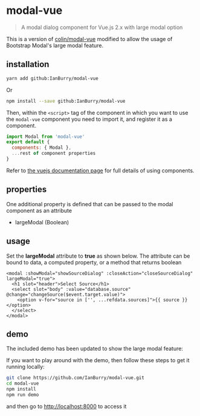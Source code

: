 # modal-vue

> A modal dialog component for Vue.js 2.x with large modal option

This is a version of [colin/modal-vue](https://github.com/colinf/modal-vue) modified to allow the usage of Bootstrap Modal's large modal feature.


## installation

```bash
yarn add github:IanBurry/modal-vue
```
Or

```bash
npm install --save github:IanBurry/modal-vue
```

Then, within the `<script>` tag of the component in which you want to use the `modal-vue` component you need to import it, and register it as a component.

```js
import Modal from 'modal-vue'
export default {
  components: { Modal },
  ...rest of component properties
}
```

Refer to [the vuejs documentation page](https://vuejs.org/v2/guide/components.html) for full details of using components.

## properties

One additional property is defined that can be passed to the modal component as an attribute

- largeModal (Boolean)


## usage

Set the **largeModal** attribute to **true** as shown below. The attribute can be bound to data, a computed property, or a method that returns boolean

```vue
<modal :showModal="showSourceDialog" :closeAction="closeSourceDialog" largeModal="true">
  <h1 slot="header">Select Source</h1>
  <select slot="body" :value="database.source" @change="changeSource($event.target.value)">
    <option v-for="source in ['', ...refdata.sources]">{{ source }}</option>
  </select>
</modal>
```

## demo
The included demo has been updated to show the large modal feature:

If you want to play around with the demo, then follow these steps to get it running locally:

```bash
git clone https://github.com/IanBurry/modal-vue.git
cd modal-vue
npm install
npm run demo
```

and then go to [http://localhost:8000](http://localhost:8000) to access it

